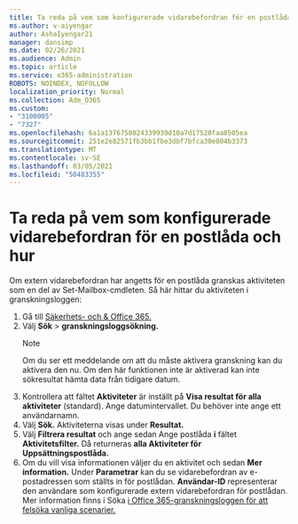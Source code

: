 ```yaml
---
title: Ta reda på vem som konfigurerade vidarebefordran för en postlåda och hur
ms.author: v-aiyengar
author: AshaIyengar21
manager: dansimp
ms.date: 02/26/2021
ms.audience: Admin
ms.topic: article
ms.service: o365-administration
ROBOTS: NOINDEX, NOFOLLOW
localization_priority: Normal
ms.collection: Adm_O365
ms.custom:
- "3100005"
- "7327"
ms.openlocfilehash: 6a1a1376758024339939d10a7d17520faa8505ea
ms.sourcegitcommit: 251e2e82571fb3bb1fbe3dbf7bfca30e004b3373
ms.translationtype: MT
ms.contentlocale: sv-SE
ms.lasthandoff: 03/05/2021
ms.locfileid: "50483355"
---
```

# <a name="find-out-who-set-up-forwarding-on-a-mailbox-and-how"></a>Ta reda på vem som konfigurerade vidarebefordran för en postlåda och hur

Om extern vidarebefordran har angetts för en postlåda granskas aktiviteten som en del av Set-Mailbox-cmdleten. Så här hittar du aktiviteten i granskningsloggen:

1. Gå till [Säkerhets- och & Office 365.](https://go.microsoft.com/fwlink/p/?linkid=2077143)
1. Välj **Sök** >  **granskningsloggsökning.**
    > [!NOTE]
    > Om du ser ett meddelande om att du måste aktivera granskning kan du aktivera den nu. Om den här funktionen inte är aktiverad kan inte sökresultat hämta data från tidigare datum.
1. Kontrollera att fältet **Aktiviteter** är inställt på **Visa resultat för alla aktiviteter** (standard). Ange datumintervallet. Du behöver inte ange ett användarnamn.
1. Välj **Sök.** Aktiviteterna visas under **Resultat.**
1. Välj **Filtrera resultat** och ange sedan Ange postlåda **i** fältet **Aktivitetsfilter.** Då returneras **alla Aktiviteter för Uppsättningspostlåda.**
1. Om du vill visa informationen väljer du en aktivitet och sedan **Mer information.** Under **Parametrar** kan du se vidarebefordran av e-postadressen som ställts in för postlådan. **Användar-ID** representerar den användare som konfigurerade extern vidarebefordran för postlådan.
Mer information finns i Söka [i Office 365-granskningsloggen för att felsöka vanliga scenarier.](https://go.microsoft.com/fwlink/?linkid=2103944)